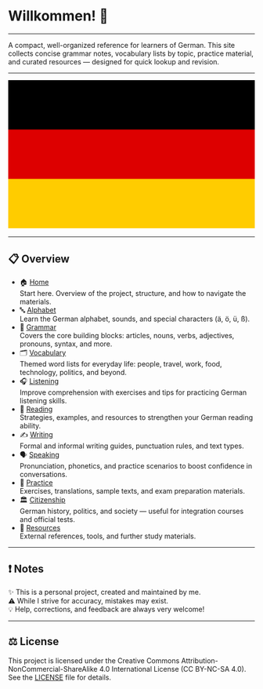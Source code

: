 # Willkommen! 👋

---

A compact, well-organized reference for learners of German. This site collects concise grammar notes, vocabulary lists by topic, practice material, and curated resources — designed for quick lookup and revision.

---

![German Flag](assets/images/flag-full.svg)

---

## 📋 Overview

- 🏠 [Home](README.md)  
  Start here. Overview of the project, structure, and how to navigate the materials.
- 🔤 [Alphabet](alphabet/README.md)  
  Learn the German alphabet, sounds, and special characters (ä, ö, ü, ß).
- 🧩 [Grammar](grammar/README.md)  
  Covers the core building blocks: articles, nouns, verbs, adjectives, pronouns, syntax, and more.
- 🗂️ [Vocabulary](vocabulary/README.md)  
  Themed word lists for everyday life: people, travel, work, food, technology, politics, and beyond.
- 🎧 [Listening](listening/README.md)  
  Improve comprehension with exercises and tips for practicing German listening skills.
- 📖 [Reading](reading/README.md)  
  Strategies, examples, and resources to strengthen your German reading ability.
- ✍️ [Writing](writing/README.md)  
  Formal and informal writing guides, punctuation rules, and text types.
- 🗣️ [Speaking](speaking/README.md)  
  Pronunciation, phonetics, and practice scenarios to boost confidence in conversations.
- 📝 [Practice](practice/README.md)  
  Exercises, translations, sample texts, and exam preparation materials.
- 🏛️ [Citizenship](citizenship/README.md)  
  German history, politics, and society — useful for integration courses and official tests.
- 🔗 [Resources](resources/README.md)  
  External references, tools, and further study materials.

---

## ❗ Notes

✨ This is a personal project, created and maintained by me.  
⚠️ While I strive for accuracy, mistakes may exist.  
💡 Help, corrections, and feedback are always very welcome!

---

## ⚖️ License
This project is licensed under the Creative Commons Attribution-NonCommercial-ShareAlike 4.0 International License (CC BY-NC-SA 4.0).  
See the [LICENSE](https://github.com/Tsimpliarakis/German-Cheat-Sheet/?tab=License-1-ov-file#readme) file for details.
